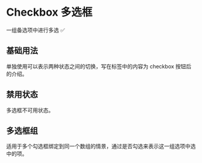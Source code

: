 # Checkbox 多选框

一组备选项中进行多选 ✅

## 基础用法

单独使用可以表示两种状态之间的切换，写在标签中的内容为 checkbox 按钮后的介绍。

<demo src="./checkbox/checkbox-base.vue" desc="在 el-checkbox 元素中定义 v-model 绑定变量，单一的 checkbox 中，默认绑定变量的值会是Boolean，选中为true。"></demo>

## 禁用状态

多选框不可用状态。

<demo src="./checkbox/checkbox-disabled.vue" desc="设置disabled属性即可。"></demo>

## 多选框组

适用于多个勾选框绑定到同一个数组的情景，通过是否勾选来表示这一组选项中选中的项。

<demo src="./checkbox/checkbox-group.vue" desc="checkbox-group元素能把多个 checkbox 管理为一组，只需要在 Group 中使用 v-model 绑定 Array 类型的变量即可。 el-checkbox 的 label属性是该 checkbox 对应的值，若该标签中无内容，则该属性也充当 checkbox 按钮后的介绍。label与数组中的元素值相对应，如果存在指定的值则为选中状态，否则为不选中。"></demo>
